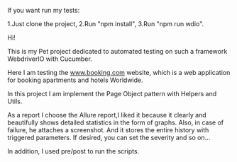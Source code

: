 If you want run my tests:

1.Just clone the project,
2.Run "npm install",
3.Run "npm run wdio".

Hi!

This is my Pet project dedicated to automated testing on such a framework WebdriverIO with Cucumber.

Here I am testing the www.booking.com website, which is a web application for booking apartments and hotels Worldwide.

In this project I am implement the Page Object pattern with Helpers and Utils.

As a report I choose the Allure report,I liked it because it clearly and beautifully shows detailed statistics in the form of graphs. Also, in case of failure, he attaches a screenshot. And it stores the entire history with triggered parameters. If desired, you can set the severity and so on...

In addition, I used pre/post to run the scripts.
